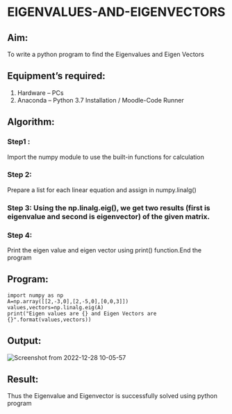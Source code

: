 # EIGENVALUES-AND-EIGENVECTORS
## Aim:
To write a python program to find the Eigenvalues and Eigen Vectors
## Equipment’s required:
1. 	Hardware – PCs
2. 	Anaconda – Python 3.7 Installation / Moodle-Code Runner
## Algorithm:

### Step1 : 
Import the numpy module to use the built-in functions for calculation

### Step 2: 
Prepare a list for each linear equation and assign in numpy.linalg()

### Step 3: Using the np.linalg.eig(),  we get two results (first is eigenvalue and second is eigenvector) of the given matrix.

### Step 4: 
Print the eigen value and eigen vector using print() function.End the program

## Program:
```
import numpy as np
A=np.array([[2,-3,0],[2,-5,0],[0,0,3]])
values,vectors=np.linalg.eig(A)
print("Eigen values are {} and Eigen Vectors are {}".format(values,vectors))

```

## Output:

![Screenshot from 2022-12-28 10-05-57](https://user-images.githubusercontent.com/120550359/209757995-9ad4ae60-9990-45c5-bd27-44d43806bfa8.png)

 



## Result:
Thus the Eigenvalue and Eigenvector is successfully solved using python program
